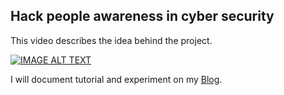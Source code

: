 ## Hack people awareness in cyber security

This video describes the idea behind the project.

[![IMAGE ALT TEXT](http://img.youtube.com/vi/Y4LWrqp0YFw/0.jpg)](http://www.youtube.com/watch?v=Y4LWrqp0YFw "HackPax")


I will document tutorial and experiment on my  [Blog](https://francescoermini.it/).
